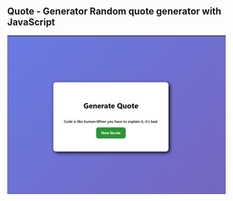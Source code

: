 ## Quote - Generator Random quote generator with JavaScript

![Quote - Generator](../screenshots/quote-generator.png)